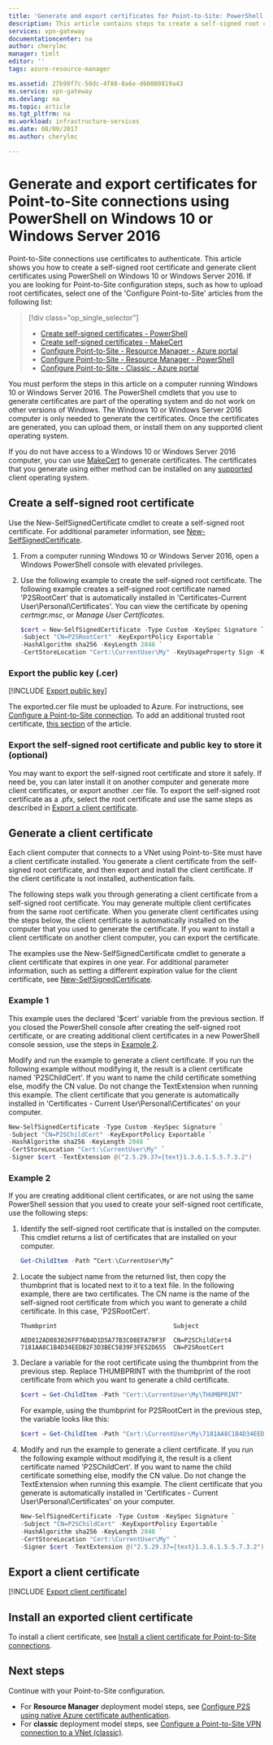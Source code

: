 ```yaml
---
title: 'Generate and export certificates for Point-to-Site: PowerShell: Azure | Microsoft Docs'
description: This article contains steps to create a self-signed root certificate, export the public key, and generate client certificates using PowerShell on Windows 10 or Windows Server 2016.
services: vpn-gateway
documentationcenter: na
author: cherylmc
manager: timlt
editor: ''
tags: azure-resource-manager

ms.assetid: 27b99f7c-50dc-4f88-8a6e-d60080819a43
ms.service: vpn-gateway
ms.devlang: na
ms.topic: article
ms.tgt_pltfrm: na
ms.workload: infrastructure-services
ms.date: 08/09/2017
ms.author: cherylmc

---
```

# Generate and export certificates for Point-to-Site connections using PowerShell on Windows 10 or Windows Server 2016

Point-to-Site connections use certificates to authenticate. This article shows you how to create a self-signed root certificate and generate client certificates using PowerShell on Windows 10 or Windows Server 2016. If you are looking for Point-to-Site configuration steps, such as how to upload root certificates, select one of the 'Configure Point-to-Site' articles from the following list:

> [!div class="op_single_selector"]
> * [Create self-signed certificates - PowerShell](vpn-gateway-certificates-point-to-site.md)
> * [Create self-signed certificates - MakeCert](vpn-gateway-certificates-point-to-site-makecert.md)
> * [Configure Point-to-Site - Resource Manager - Azure portal](vpn-gateway-howto-point-to-site-resource-manager-portal.md)
> * [Configure Point-to-Site - Resource Manager - PowerShell](vpn-gateway-howto-point-to-site-rm-ps.md)
> * [Configure Point-to-Site - Classic - Azure portal](vpn-gateway-howto-point-to-site-classic-azure-portal.md)
> 
> 


You must perform the steps in this article on a computer running Windows 10 or Windows Server 2016. The PowerShell cmdlets that you use to generate certificates are part of the operating system and do not work on other versions of Windows. The Windows 10 or Windows Server 2016 computer is only needed to generate the certificates. Once the certificates are generated, you can upload them, or install them on any supported client operating system. 

If you do not have access to a Windows 10 or Windows Server 2016 computer, you can use [MakeCert](vpn-gateway-certificates-point-to-site-makecert.md) to generate certificates. The certificates that you generate using either method can be installed on any [supported](vpn-gateway-howto-point-to-site-resource-manager-portal.md#faq) client operating system.

## <a name="rootcert"></a>Create a self-signed root certificate

Use the New-SelfSignedCertificate cmdlet to create a self-signed root certificate. For additional parameter information, see [New-SelfSignedCertificate](https://technet.microsoft.com/itpro/powershell/windows/pkiclient/new-selfsignedcertificate).

1. From a computer running Windows 10 or Windows Server 2016, open a Windows PowerShell console with elevated privileges.
2. Use the following example to create the self-signed root certificate. The following example creates a self-signed root certificate named 'P2SRootCert' that is automatically installed in 'Certificates-Current User\Personal\Certificates'. You can view the certificate by opening *certmgr.msc*, or *Manage User Certificates*.

   ```powershell
   $cert = New-SelfSignedCertificate -Type Custom -KeySpec Signature `
   -Subject "CN=P2SRootCert" -KeyExportPolicy Exportable `
   -HashAlgorithm sha256 -KeyLength 2048 `
   -CertStoreLocation "Cert:\CurrentUser\My" -KeyUsageProperty Sign -KeyUsage CertSign
   ```

### <a name="cer"></a>Export the public key (.cer)

[!INCLUDE [Export public key](../../includes/vpn-gateway-certificates-export-public-key-include.md)]

The exported.cer file must be uploaded to Azure. For instructions, see [Configure a Point-to-Site connection](vpn-gateway-howto-point-to-site-rm-ps.md#upload). To add an additional trusted root certificate, [this section](vpn-gateway-howto-point-to-site-rm-ps.md#addremovecert) of the article.

### Export the self-signed root certificate and public key to store it (optional)

You may want to export the self-signed root certificate and store it safely. If need be, you can later install it on another computer and generate more client certificates, or export another .cer file. To export the self-signed root certificate as a .pfx, select the root certificate and use the same steps as described in [Export a client certificate](#clientexport).

## <a name="clientcert"></a>Generate a client certificate

Each client computer that connects to a VNet using Point-to-Site must have a client certificate installed. You generate a client certificate from the self-signed root certificate, and then export and install the client certificate. If the client certificate is not installed, authentication fails. 

The following steps walk you through generating a client certificate from a self-signed root certificate. You may generate multiple client certificates from the same root certificate. When you generate client certificates using the steps below, the client certificate is automatically installed on the computer that you used to generate the certificate. If you want to install a client certificate on another client computer, you can export the certificate.

The examples use the New-SelfSignedCertificate cmdlet to generate a client certificate that expires in one year. For additional parameter information, such as setting a different expiration value for the client certificate, see [New-SelfSignedCertificate](https://technet.microsoft.com/itpro/powershell/windows/pkiclient/new-selfsignedcertificate).

### Example 1

This example uses the declared '$cert' variable from the previous section. If you closed the PowerShell console after creating the self-signed root certificate, or are creating additional client certificates in a new PowerShell console session, use the steps in [Example 2](#ex2).

Modify and run the example to generate a client certificate. If you run the following example without modifying it, the result is a client certificate named 'P2SChildCert'.  If you want to name the child certificate something else, modify the CN value. Do not change the TextExtension when running this example. The client certificate that you generate is automatically installed in 'Certificates - Current User\Personal\Certificates' on your computer.

```powershell
New-SelfSignedCertificate -Type Custom -KeySpec Signature `
-Subject "CN=P2SChildCert" -KeyExportPolicy Exportable `
-HashAlgorithm sha256 -KeyLength 2048 `
-CertStoreLocation "Cert:\CurrentUser\My" `
-Signer $cert -TextExtension @("2.5.29.37={text}1.3.6.1.5.5.7.3.2")
```

### <a name="ex2"></a>Example 2

If you are creating additional client certificates, or are not using the same PowerShell session that you used to create your self-signed root certificate, use the following steps:

1. Identify the self-signed root certificate that is installed on the computer. This cmdlet returns a list of certificates that are installed on your computer.

   ```powershell
   Get-ChildItem -Path “Cert:\CurrentUser\My”
   ```
2. Locate the subject name from the returned list, then copy the thumbprint that is located next to it to a text file. In the following example, there are two certificates. The CN name is the name of the self-signed root certificate from which you want to generate a child certificate. In this case, 'P2SRootCert'.

   ```
   Thumbprint                                Subject
  
   AED812AD883826FF76B4D1D5A77B3C08EFA79F3F  CN=P2SChildCert4
   7181AA8C1B4D34EEDB2F3D3BEC5839F3FE52D655  CN=P2SRootCert
   ```
3. Declare a variable for the root certificate using the thumbprint from the previous step. Replace THUMBPRINT with the thumbprint of the root certificate from which you want to generate a child certificate.

   ```powershell
   $cert = Get-ChildItem -Path "Cert:\CurrentUser\My\THUMBPRINT"
   ```

   For example, using the thumbprint for P2SRootCert in the previous step, the variable looks like this:

   ```powershell
   $cert = Get-ChildItem -Path "Cert:\CurrentUser\My\7181AA8C1B4D34EEDB2F3D3BEC5839F3FE52D655"
   ```
4. Modify and run the example to generate a client certificate. If you run the following example without modifying it, the result is a client certificate named 'P2SChildCert'. If you want to name the child certificate something else, modify the CN value. Do not change the TextExtension when running this example. The client certificate that you generate is automatically installed in 'Certificates - Current User\Personal\Certificates' on your computer.

   ```powershell
   New-SelfSignedCertificate -Type Custom -KeySpec Signature `
   -Subject "CN=P2SChildCert" -KeyExportPolicy Exportable `
   -HashAlgorithm sha256 -KeyLength 2048 `
   -CertStoreLocation "Cert:\CurrentUser\My" `
   -Signer $cert -TextExtension @("2.5.29.37={text}1.3.6.1.5.5.7.3.2")
   ```

## <a name="clientexport"></a>Export a client certificate   

[!INCLUDE [Export client certificate](../../includes/vpn-gateway-certificates-export-client-cert-include.md)]

## <a name="install"></a>Install an exported client certificate

To install a client certificate, see [Install a client certificate for Point-to-Site connections](point-to-site-how-to-vpn-client-install-azure-cert.md).

## Next steps

Continue with your Point-to-Site configuration.

* For **Resource Manager** deployment model steps, see [Configure P2S using native Azure certificate authentication](vpn-gateway-howto-point-to-site-resource-manager-portal.md). 
* For **classic** deployment model steps, see [Configure a Point-to-Site VPN connection to a VNet (classic)](vpn-gateway-howto-point-to-site-classic-azure-portal.md).

